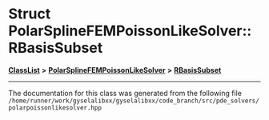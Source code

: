 

# Struct PolarSplineFEMPoissonLikeSolver::RBasisSubset



[**ClassList**](annotated.md) **>** [**PolarSplineFEMPoissonLikeSolver**](classPolarSplineFEMPoissonLikeSolver.md) **>** [**RBasisSubset**](structPolarSplineFEMPoissonLikeSolver_1_1RBasisSubset.md)







































































------------------------------
The documentation for this class was generated from the following file `/home/runner/work/gyselalibxx/gyselalibxx/code_branch/src/pde_solvers/polarpoissonlikesolver.hpp`

